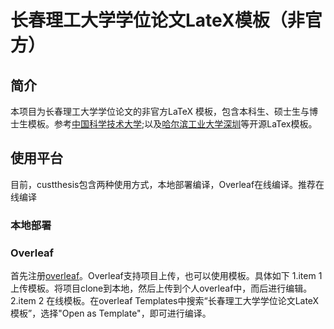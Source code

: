 # 长春理工大学学位论文LateX模板（非官方）
## 简介
本项目为长春理工大学学位论文的非官方LaTeX 模板，包含本科生、硕士生与博士生模板。参考[中国科学技术大学](https://github.com/ustctug/ustcthesis);以及[哈尔滨工业大学深圳](https://github.com/YangLaTeX/hitszthesis)等开源LaTex模板。
## 使用平台
目前，custthesis包含两种使用方式，本地部署编译，Overleaf在线编译。推荐在线编译
### 本地部署

### Overleaf
首先注册[overleaf](https://www.overleaf.com?r=29a7c6d3&rm=d&rs=b)。Overleaf支持项目上传，也可以使用模板。具体如下
1.item 1 上传模板。将项目clone到本地，然后上传到个人overleaf中，而后进行编辑。
2.item 2 在线模板。在overleaf Templates中搜索“长春理工大学学位论文LateX模板”，选择"Open as Template"，即可进行编译。

